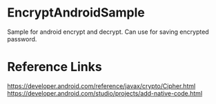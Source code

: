 # EncryptAndroidSample
Sample for android encrypt and decrypt. Can use for saving encrypted password.
# Reference Links
https://developer.android.com/reference/javax/crypto/Cipher.html
https://developer.android.com/studio/projects/add-native-code.html
